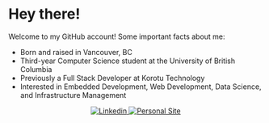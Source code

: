 # Hey there!

Welcome to my GitHub account! Some important facts about me:

- Born and raised in Vancouver, BC
- Third-year Computer Science student at the University of British Columbia
- Previously a Full Stack Developer at Korotu Technology
- Interested in Embedded Development, Web Development, Data Science, and Infrastructure Management
  

<p align="center">
  <a href="https://www.linkedin.com/in/ram-jayakumar-2a096420b/" target="_blank">
    <img src="https://img.shields.io/badge/LinkedIn-0077B5?style=for-the-badge&logo=linkedin&logoColor=white" alt="Linkedin"/>
  </a>
  <a href="https://ramj.netlify.app/" target="_blank">
    <img src="https://img.shields.io/badge/personal_site-000000?style=for-the-badge&logo=About.me&logoColor=white" alt="Personal Site"/>
  </a>
<!--   <a href="https://medium.com/@Demartini" target="_blank">
    <img src="https://img.shields.io/badge/medium-%2312100E.svg?&style=for-the-badge&logo=medium&logoColor=white&color=071A2C" alt="Medium"/>
  </a>
  <a href="https://www.facebook.com/iolardemartini" target="_blank">
    <img src="https://img.shields.io/badge/facebook-%231877F2.svg?&style=for-the-badge&logo=facebook&logoColor=white&color=071A2C" alt="Facebook"/>
  </a> -->
</p>
